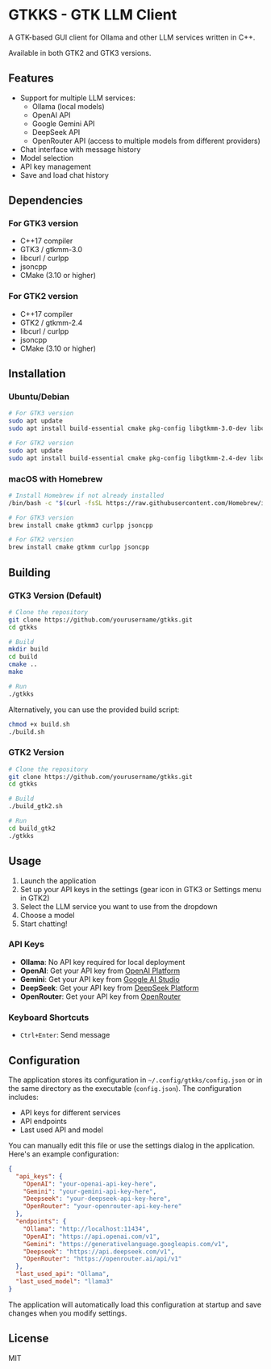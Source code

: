 # GTKKS - GTK LLM Client

A GTK-based GUI client for Ollama and other LLM services written in C++.

Available in both GTK2 and GTK3 versions.

## Features

- Support for multiple LLM services:
  - Ollama (local models)
  - OpenAI API
  - Google Gemini API
  - DeepSeek API
  - OpenRouter API (access to multiple models from different providers)
- Chat interface with message history
- Model selection
- API key management
- Save and load chat history

## Dependencies

### For GTK3 version
- C++17 compiler
- GTK3 / gtkmm-3.0
- libcurl / curlpp
- jsoncpp
- CMake (3.10 or higher)

### For GTK2 version
- C++17 compiler
- GTK2 / gtkmm-2.4
- libcurl / curlpp
- jsoncpp
- CMake (3.10 or higher)

## Installation

### Ubuntu/Debian

```bash
# For GTK3 version
sudo apt update
sudo apt install build-essential cmake pkg-config libgtkmm-3.0-dev libcurlpp-dev libjsoncpp-dev

# For GTK2 version
sudo apt update
sudo apt install build-essential cmake pkg-config libgtkmm-2.4-dev libcurlpp-dev libjsoncpp-dev
```

### macOS with Homebrew

```bash
# Install Homebrew if not already installed
/bin/bash -c "$(curl -fsSL https://raw.githubusercontent.com/Homebrew/install/HEAD/install.sh)"

# For GTK3 version
brew install cmake gtkmm3 curlpp jsoncpp

# For GTK2 version
brew install cmake gtkmm curlpp jsoncpp
```

## Building

### GTK3 Version (Default)

```bash
# Clone the repository
git clone https://github.com/yourusername/gtkks.git
cd gtkks

# Build
mkdir build
cd build
cmake ..
make

# Run
./gtkks
```

Alternatively, you can use the provided build script:

```bash
chmod +x build.sh
./build.sh
```

### GTK2 Version

```bash
# Clone the repository
git clone https://github.com/yourusername/gtkks.git
cd gtkks

# Build
./build_gtk2.sh

# Run
cd build_gtk2
./gtkks
```

## Usage

1. Launch the application
2. Set up your API keys in the settings (gear icon in GTK3 or Settings menu in GTK2)
3. Select the LLM service you want to use from the dropdown
4. Choose a model
5. Start chatting!

### API Keys

- **Ollama**: No API key required for local deployment
- **OpenAI**: Get your API key from [OpenAI Platform](https://platform.openai.com/api-keys)
- **Gemini**: Get your API key from [Google AI Studio](https://makersuite.google.com/app/apikey)
- **DeepSeek**: Get your API key from [DeepSeek Platform](https://platform.deepseek.com/)
- **OpenRouter**: Get your API key from [OpenRouter](https://openrouter.ai/keys)

### Keyboard Shortcuts

- `Ctrl+Enter`: Send message

## Configuration

The application stores its configuration in `~/.config/gtkks/config.json` or in the same directory as the executable (`config.json`). The configuration includes:

- API keys for different services
- API endpoints
- Last used API and model

You can manually edit this file or use the settings dialog in the application. Here's an example configuration:

```json
{
  "api_keys": {
    "OpenAI": "your-openai-api-key-here",
    "Gemini": "your-gemini-api-key-here",
    "Deepseek": "your-deepseek-api-key-here",
    "OpenRouter": "your-openrouter-api-key-here"
  },
  "endpoints": {
    "Ollama": "http://localhost:11434",
    "OpenAI": "https://api.openai.com/v1",
    "Gemini": "https://generativelanguage.googleapis.com/v1",
    "Deepseek": "https://api.deepseek.com/v1",
    "OpenRouter": "https://openrouter.ai/api/v1"
  },
  "last_used_api": "Ollama",
  "last_used_model": "llama3"
}
```

The application will automatically load this configuration at startup and save changes when you modify settings.

## License

MIT 